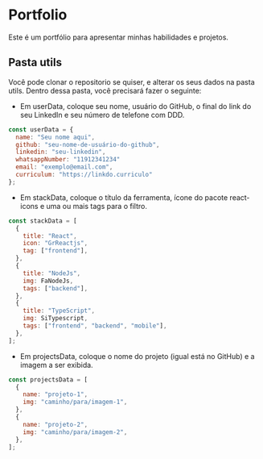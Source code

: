 # Portfolio

Este é um portfólio para apresentar minhas habilidades e projetos.

## Pasta utils

Você pode clonar o repositorio se quiser, e alterar os seus dados na pasta utils.
Dentro dessa pasta, você precisará fazer o seguinte:

- Em userData, coloque seu nome, usuário do GitHub, o final do link do seu LinkedIn e seu número de telefone com DDD.

```javascript
const userData = {
  name: "Seu nome aqui",
  github: "seu-nome-de-usuário-do-github",
  linkedin: "seu-linkedin",
  whatsappNumber: "11912341234"
  email: "exemplo@email.com",
  curriculum: "https://linkdo.curriculo"
};
```

- Em stackData, coloque o título da ferramenta, ícone do pacote react-icons e uma ou mais tags para o filtro.

```javascript
const stackData = [
  {
    title: "React",
    icon: "GrReactjs",
    tag: ["frontend"],
  },
  {
    title: "NodeJs",
    img: FaNodeJs,
    tags: ["backend"],
  },
  {
    title: "TypeScript",
    img: SiTypescript,
    tags: ["frontend", "backend", "mobile"],
  },
];
```

- Em projectsData, coloque o nome do projeto (igual está no GitHub) e a imagem a ser exibida.

```javascript
const projectsData = [
  {
    name: "projeto-1",
    img: "caminho/para/imagem-1",
  },
  {
    name: "projeto-2",
    img: "caminho/para/imagem-2",
  },
];
```
